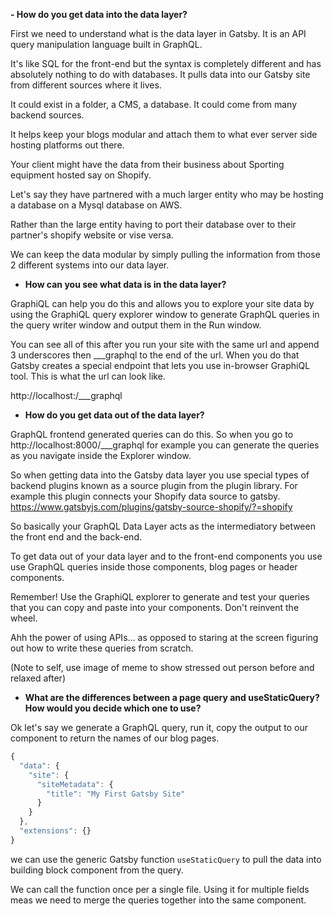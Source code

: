 **- How do you get data into the data layer?**

First we need to understand what is the data layer in Gatsby. It is an API query manipulation language built in GraphQL. 

It's like SQL for the front-end but the syntax is completely different and has absolutely nothing to do with databases. It pulls data into our Gatsby site from different sources where it lives. 

It could exist in a folder, a CMS, a database. It could come from many backend sources.

It helps keep your blogs modular and attach them to what ever server side hosting platforms out there. 

Your client might have the data from their business about Sporting equipment hosted say on Shopify. 

Let's say they have partnered with a much larger entity who may be hosting a database on a Mysql database on AWS. 

Rather than the large entity having to port their database over to their partner's shopify website or vise versa. 

We can keep the data modular by simply pulling the information from those 2 different systems into our data layer.

- **How can you see what data is in the data layer?**

GraphiQL can help you do this and allows you to explore your site data by using the GraphiQL query explorer window to generate GraphQL queries in the query writer window and output them in the Run window. 

You can see all of this after you run your site with the same url and append 3 underscores then ___graphql to the end of the url. When you do that Gatsby creates a special endpoint that lets you use  in-browser GraphiQL tool. This is what the url can look like.

http://localhost:<portal number here>/___graphql

- **How do you get data out of the data layer?**

GraphQL frontend generated queries can do this. So when you go to
http://localhost:8000/___graphql for example you can generate the queries as you navigate inside the Explorer window.

So when getting data into the Gatsby data layer you use special types of backend plugins known as a source plugin from the plugin library. For example this plugin connects your Shopify data source to gatsby. https://www.gatsbyjs.com/plugins/gatsby-source-shopify/?=shopify  

So basically your GraphQL Data Layer acts as the intermediatory between the front end and the back-end.

To get data out of your data layer and to the front-end components you use use GraphQL queries inside those components, blog pages or header components. 

Remember! Use the GraphiQL explorer to generate and test your queries that you can copy and paste into your components. Don't reinvent the wheel. 

Ahh the power of using APIs... as opposed to staring at the screen figuring out how to write these queries from scratch.

(Note to self, use image of meme to show stressed out person before and relaxed after)

- **What are the differences between a page query and useStaticQuery? How would you decide which one to use?**

Ok let's say we generate a GraphQL query, run it, copy the output to our component to return the names of our blog pages.

```jsx
{
  "data": {
    "site": {
      "siteMetadata": {
        "title": "My First Gatsby Site"
      }
    }
  },
  "extensions": {}
}
```
we can use the generic Gatsby function  `useStaticQuery` to pull the data into building block component from the query.

We can call the function once per a single file. Using it for multiple fields meas we need to merge the queries together into the same component.
